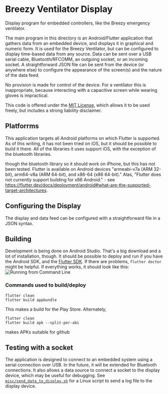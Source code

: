 # Breezy Ventilator Display
Display program for embedded controllers, like the Breezy emergency ventilator.

The main program in this directory is an Android/Flutter application that
gathers data from an embedded device, and displays it in graphical and numeric
form.  It is used for the Breezy Ventilator, but can be configured to display
time-based data from any source.  Data can be sent over a USB serial cable,
Bluetooth/RFCOMM, an outgoing socket, or an incoming socket.  A straightforward
JSON file can be sent from the device (or anywhere else) to configure the
appearance of the screen(s) and the nature of the data feed.

No provision is made for control of the device.  For a ventilator this is
inappropriate, because interacting with
a capacitive screen while wearing gloves is impractical.

This code is offered under the [MIT License](LICENSE), which allows it to
be used freely, but includes a strong liability disclaimer.

## Platforrms

This application targets all Android platforms on which Flutter is supported.
As of this writing, it has not been tried on iOS, but it should be possible
to build it there.  All of the libraries it uses support iOS, with the
exception of the bluetooth libraries.

though
the bluetooth library so it should work
on iPhone, but this has not been tested.  Flutter is available on Android devices
"armeabi-v7a (ARM 32-bit), arm64-v8a (ARM 64-bit), and x86-64 (x86 64-bit)."  Alas,
"Flutter does not currently support building for x86 Android." - see 
https://flutter.dev/docs/deployment/android#what-are-the-supported-target-architectures.

## Configuring the Display

The display and data feed can be configured with a straightforward file
in a JSON syntax.

## Building

Development is being done on Android Studio.  That's a big download and a lot of
installation, though.  It should be possible to deploy and run if you have the
Android SDK, and the [Flutter SDK](https://flutter.dev/docs/development/tools/sdk/releases).
If there are problems, `flutter doctor` might be helpful.  If everything works, it should
look like this:
![Running from Command Line](misc/flutter_run.png)

### Commands used to build/deploy
```
flutter clean
flutter build appbundle
```
This makes a build for the Play Store.  Alternately,
```
flutter clean
flutter build apk --split-per-abi
```
makes APKs suitable for github

## Testing with a socket

The application is designed to connect to an embedded system using
a serial connection over USB.  In the future, it will be extended
for Bluetooth connections.  It also allows a data source to connect
a socket to the display device, which may be useful for debugging.
See [`misc/send_data_to_display.sh`](misc/send_data_to_display.sh) for a Linux script to
send a log file to the display device.
